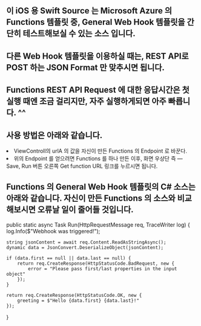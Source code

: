 ## 이 iOS 용 Swift Source 는 Microsoft Azure 의 Functions 템플릿 중, General Web Hook 템플릿을 간단히 테스트해보실 수 있는 소스 입니다.

## 다른 Web Hook 템플릿을 이용하실 때는, REST API로 POST 하는 JSON Format 만 맞추시면 됩니다.

## Functions REST API Request 에 대한 응답시간은 첫 실행 때엔 조금 걸리지만, 자주 실행하게되면 아주 빠릅니다. ^^

## 사용 방법은 아래와 같습니다.
<li>ViewControll의 urlA 의 값을 자신이 만든 Functions 의 Endpoint 로 바꾼다. </li>
<li>위의 Endpoint 를 얻으려면 Functions 를 하나 만든 이후,  화면 우상단 즉 — Save, Run 버튼 오른쪽 Get function URL 링크를 누르시면 됩니다.</li>


## Functions 의 General Web Hook 템플릿의 C# 소스는 아래와 같습니다. 자신이 만든 Functions 의 소스와 비교해보시면 오류날 일이 줄어들 것입니다.

public static async Task<object> Run(HttpRequestMessage req, TraceWriter log)
{
    log.Info($"Webhook was triggered!");

    string jsonContent = await req.Content.ReadAsStringAsync();
    dynamic data = JsonConvert.DeserializeObject(jsonContent);

    if (data.first == null || data.last == null) {
        return req.CreateResponse(HttpStatusCode.BadRequest, new {
            error = "Please pass first/last properties in the input object"
        });
    }

    return req.CreateResponse(HttpStatusCode.OK, new {
        greeting = $"Hello {data.first} {data.last}!"
    });
}
